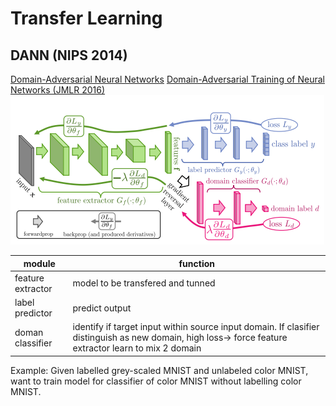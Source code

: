 # Transfer Learning
## DANN (NIPS 2014)
[Domain-Adversarial Neural Networks](https://arxiv.org/abs/1412.4446)
[Domain-Adversarial Training of Neural Networks (JMLR 2016)](https://arxiv.org/abs/1505.07818)
![](img/domain-adversarial_training.png)

|module           | function|
|-----------------|---------|
|feature extractor| model to be transfered and tunned|
|label predictor  | predict output|
|doman classifier | identify if target input within source input domain. If clasifier distinguish as new domain, high loss-> force feature extractor learn to mix 2 domain|

Example: Given labelled grey-scaled MNIST and unlabeled color MNIST, want to train model for classifier of color MNIST without labelling color MNIST.
